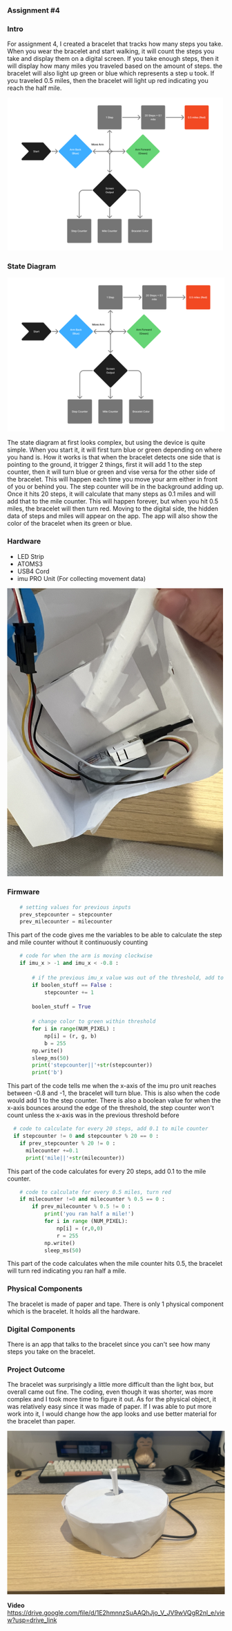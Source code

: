 ### Assignment #4

### Intro
For assignment 4, I created a bracelet that tracks how many steps you take. When you wear the bracelet and start walking, it will count the steps you take and display them on a digital screen. If you take enough steps, then it will display how many miles you traveled based on the amount of steps. the bracelet will also light up green or blue which represents a step u took. If you traveled 0.5 miles, then the bracelet will light up red indicating you reach the half mile.
  
<img src="state diagram.jpg" width="500">
  
### State Diagram
<img src="state diagram.jpg">  

The state diagram at first looks complex, but using the device is quite simple. When you start it, it will first turn blue or green depending on where you hand is. How it works is that when the bracelet detects one side that is pointing to the ground, it trigger 2 things, first it will add 1 to the step counter, then it will turn blue or green and vise versa for the other side of the bracelet. This will happen each time you move your arm either in front of you or behind you. The step counter will be in the background adding up. Once it hits 20 steps, it will calculate that many steps as 0.1 miles and will add that to the mile counter. This will happen forever, but when you hit 0.5 miles, the bracelet will then turn red. Moving to the digital side, the hidden data of steps and miles will appear on the app. The app will also show the color of the bracelet when its green or blue.

### Hardware
* LED Strip
* ATOMS3
* USB4 Cord
* imu PRO Unit (For collecting movement data)
<img src="IMG_6752.JPG" width="500">

### Firmware
```python
    # setting values for previous inputs
    prev_stepcounter = stepcounter
    prev_milecounter = milecounter
```
This part of the code gives me the variables to be able to calculate the step and mile counter without it continuously counting

```python
    # code for when the arm is moving clockwise
    if imu_x > -1 and imu_x < -0.8 :
        
        # if the previous imu_x value was out of the threshold, add to step counter
        if boolen_stuff == False :
            stepcounter += 1
            
        boolen_stuff = True
            
        # change color to green within threshold
        for i in range(NUM_PIXEL) :
            np[i] = (r, g, b)
            b = 255
        np.write()
        sleep_ms(50)
        print('stepcounter||'+str(stepcounter))
        print('b')
```
This part of the code tells me when the x-axis of the imu pro unit reaches between -0.8 and -1, the bracelet will turn blue. This is also when the code would add 1 to the step counter. There is also a boolean value for when the x-axis bounces around the edge of the threshold, the step counter won't count unless the x-axis was in the previous threshold before

```python
  # code to calculate for every 20 steps, add 0.1 to mile counter
  if stepcounter != 0 and stepcounter % 20 == 0 :
    if prev_stepcounter % 20 != 0 :
      milecounter +=0.1
      print('mile||'+str(milecounter))
```
This part of the code calculates for every 20 steps, add 0.1 to the mile counter.

```python
    # code to calculate for every 0.5 miles, turn red 
    if milecounter !=0 and milecounter % 0.5 == 0 :
        if prev_milecounter % 0.5 != 0 :
            print('you ran half a mile!')
            for i in range (NUM_PIXEL):
                np[i] = (r,0,0)
                r = 255
            np.write()
            sleep_ms(50)
```
This part of the code calculates when the mile counter hits 0.5, the bracelet will turn red indicating you ran half a mile.

### Physical Components
The bracelet is made of paper and tape. There is only 1 physical component which is the bracelet. It holds all the hardware.

### Digital Components
There is an app that talks to the bracelet since you can't see how many steps you take on the bracelet.

### Project Outcome
The bracelet was surprisingly a little more difficult than the light box, but overall came out fine. The coding, even though it was shorter, was more complex and I took more time to figure it out. As for the physical object, it was relatively easy since it was made of paper. If I was able to put more work into it, I would change how the app looks and use better material for the bracelet than paper.

<img src="IMG_6747.JPG">

**Video**
https://drive.google.com/file/d/1E2hmnnzSuAAQhJjo_V_JV9wVQgR2nl_e/view?usp=drive_link
